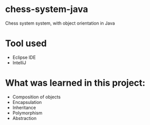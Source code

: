 # chess-system-java

Chess system system, with object orientation in Java

# Tool used
- Eclipse IDE
- IntelliJ

# What was learned in this project:
- Composition of objects
- Encapsulation
- Inheritance
- Polymorphism
- Abstraction
